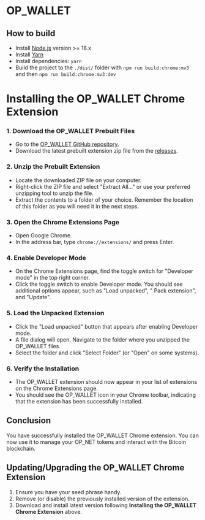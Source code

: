 # OP_WALLET

## How to build

- Install [Node.js](https://nodejs.org) version >= 18.x
- Install [Yarn](https://yarnpkg.com/en/docs/install)
- Install dependencies: `yarn`
- Build the project to the `./dist/` folder with `npm run build:chrome:mv3` and then `npm run build:chrome:mv3:dev`

# Installing the OP_WALLET Chrome Extension

### 1. Download the OP_WALLET Prebuilt Files

- Go to the [OP_WALLET GitHub repository](https://github.com/btc-vision/opwallet).
- Download the latest prebuilt extension zip file from the [releases](https://github.com/btc-vision/opwallet/releases).

### 2. Unzip the Prebuilt Extension

- Locate the downloaded ZIP file on your computer.
- Right-click the ZIP file and select "Extract All..." or use your preferred unzipping tool to unzip the file.
- Extract the contents to a folder of your choice. Remember the location of this folder as you will need it in the next
  steps.

### 3. Open the Chrome Extensions Page

- Open Google Chrome.
- In the address bar, type `chrome://extensions/` and press Enter.

### 4. Enable Developer Mode

- On the Chrome Extensions page, find the toggle switch for "Developer mode" in the top right corner.
- Click the toggle switch to enable Developer mode. You should see additional options appear, such as "Load unpacked", "
  Pack extension", and "Update".

### 5. Load the Unpacked Extension

- Click the "Load unpacked" button that appears after enabling Developer mode.
- A file dialog will open. Navigate to the folder where you unzipped the OP_WALLET files.
- Select the folder and click "Select Folder" (or "Open" on some systems).

### 6. Verify the Installation

- The OP_WALLET extension should now appear in your list of extensions on the Chrome Extensions page.
- You should see the OP_WALLET icon in your Chrome toolbar, indicating that the extension has been successfully
  installed.

## Conclusion

You have successfully installed the OP_WALLET Chrome extension. You can now use it to manage your OP_NET tokens and
interact with the Bitcoin blockchain.

## Updating/Upgrading the OP_WALLET Chrome Extension

1. Ensure you have your seed phrase handy.
2. Remove (or disable) the previously installed version of the extension.
3. Download and install latest version following **Installing the OP_WALLET Chrome Extension** above.

